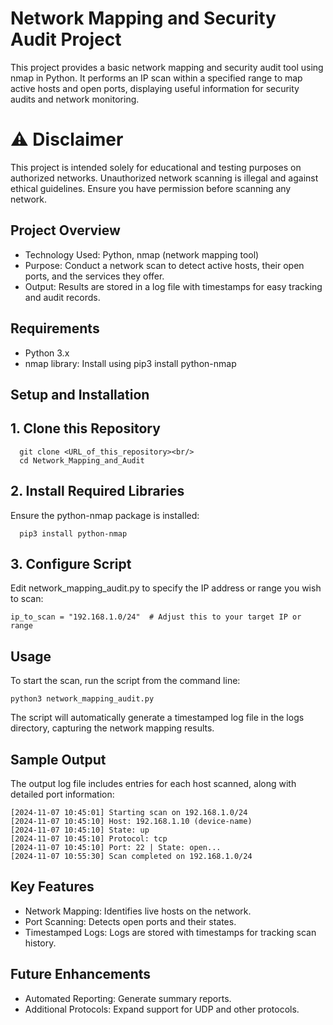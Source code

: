 # Network Mapping and Security Audit Project

This project provides a basic network mapping and security audit tool using nmap in Python. It performs an IP scan within a specified range to map active hosts and open ports, displaying useful information for security audits and network monitoring.

# ⚠️ Disclaimer
This project is intended solely for educational and testing purposes on authorized networks. Unauthorized network scanning is illegal and against ethical guidelines. Ensure you have permission before scanning any network.

## Project Overview
  - Technology Used: Python, nmap (network mapping tool)
  - Purpose: Conduct a network scan to detect active hosts, their open ports, and the services they offer.
  - Output: Results are stored in a log file with timestamps for easy tracking and audit records.

## Requirements
  - Python 3.x
  - nmap library: Install using pip3 install python-nmap

## Setup and Installation

## 1. Clone this Repository
      
      git clone <URL_of_this_repository><br/>
      cd Network_Mapping_and_Audit

## 2. Install Required Libraries
Ensure the python-nmap package is installed:<br/>
      
      pip3 install python-nmap

## 3. Configure Script
Edit network_mapping_audit.py to specify the IP address or range you wish to scan:

    ip_to_scan = "192.168.1.0/24"  # Adjust this to your target IP or range

## Usage
To start the scan, run the script from the command line:

    python3 network_mapping_audit.py

The script will automatically generate a timestamped log file in the logs directory, capturing the network mapping results.

## Sample Output
The output log file includes entries for each host scanned, along with detailed port information:

    [2024-11-07 10:45:01] Starting scan on 192.168.1.0/24
    [2024-11-07 10:45:10] Host: 192.168.1.10 (device-name)
    [2024-11-07 10:45:10] State: up
    [2024-11-07 10:45:10] Protocol: tcp
    [2024-11-07 10:45:10] Port: 22 | State: open...
    [2024-11-07 10:55:30] Scan completed on 192.168.1.0/24

## Key Features
  - Network Mapping: Identifies live hosts on the network.
  - Port Scanning: Detects open ports and their states.
  - Timestamped Logs: Logs are stored with timestamps for tracking scan history.

## Future Enhancements
  - Automated Reporting: Generate summary reports.
  - Additional Protocols: Expand support for UDP and other protocols.
